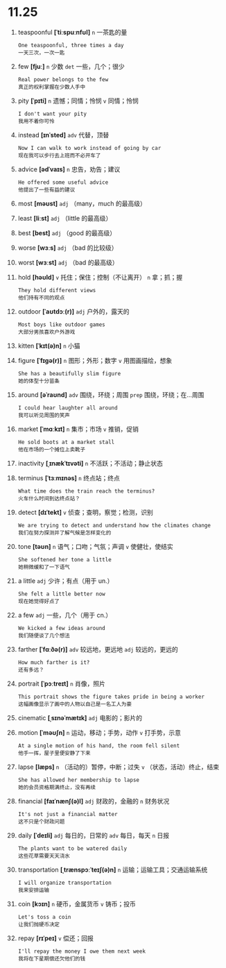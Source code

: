 # 11.25

1. teaspoonful **[ˈtiːspuːnfʊl]** `n` 一茶匙的量

   ```
   One teaspoonful, three times a day
   一天三次，一次一匙
   ```

2. few **[fjuː]** `n` 少数 `det` 一些，几个；很少

   ```
   Real power belongs to the few
   真正的权利掌握在少数人手中
   ```

3. pity **[ˈpɪti]** `n` 遗憾；同情；怜悯 `v` 同情；怜悯

   ```
   I don't want your pity
   我用不着你可怜
   ```

4. instead **[ɪnˈsted]** `adv` 代替，顶替

   ```
   Now I can walk to work instead of going by car
   现在我可以步行去上班而不必开车了
   ```

5. advice **[ədˈvaɪs]** `n` 忠告，劝告；建议

   ```
   He offered some useful advice
   他提出了一些有益的建议
   ```

6. most **[məʊst]** `adj` （many，much 的最高级）

7. least **[liːst]** `adj` （little 的最高级）

8. best **[best]** `adj` （good 的最高级）

9. worse **[wɜːs]** `adj` （bad 的比较级）

10. worst **[wɜːst]** `adj` （bad 的最高级）

11. hold **[həʊld]** `v` 托住；保住；控制（不让离开） `n` 拿；抓；握

    ```
    They hold different views
    他们持有不同的观点
    ```

12. outdoor **[ˈaʊtdɔː(r)]** `adj` 户外的，露天的

    ```
    Most boys like outdoor games
    大部分男孩喜欢户外游戏
    ```

13. kitten **[ˈkɪt(ə)n]** `n` 小猫

14. figure **[ˈfɪɡə(r)]** `n` 图形；外形；数字 `v` 用图画描绘，想象

    ```
    She has a beautifully slim figure
    她的体型十分苗条
    ```

15. around **[əˈraʊnd]** `adv` 围绕，环绕；周围 `prep` 围绕，环绕；在...周围

    ```
    I could hear laughter all around
    我可以听见周围的笑声
    ```

16. market **[ˈmɑːkɪt]** `n` 集市；市场 `v` 推销，促销

    ```
    He sold boots at a market stall
    他在市场的一个摊位上卖靴子
    ```

17. inactivity **[ˌɪnækˈtɪvəti]** `n` 不活跃；不活动；静止状态

18. terminus **[ˈtɜːmɪnəs]** `n` 终点站；终点

    ```
    What time does the train reach the terminus?
    火车什么时间到达终点站？
    ```

19. detect **[dɪˈtekt]** `v` 侦查；查明，察觉；检测，识别

    ```
    We are trying to detect and understand how the climates change
    我们在努力探测并了解气候是怎样变化的
    ```

20. tone **[təʊn]** `n` 语气；口吻；气氛；声调 `v` 使健壮，使结实

    ```
    She softened her tone a little
    她稍微缓和了一下语气
    ```

21. a little `adj` 少许；有点（用于 un.）

    ```
    She felt a little better now
    现在她觉得好点了
    ```

22. a few `adj` 一些，几个（用于 cn.）

    ```
    We kicked a few ideas around
    我们随便谈了几个想法
    ```

23. farther **[ˈfɑːðə(r)]** `adv` 较远地，更远地 `adj` 较远的，更远的

    ```
    How much farther is it?
    还有多远？
    ```

24. portrait **[ˈpɔːtreɪt]** `n` 肖像，照片

    ```
    This portrait shows the figure takes pride in being a worker
    这幅画像显示了画中的人物以自己是一名工人为豪
    ```

25. cinematic **[ˌsɪnəˈmætɪk]** `adj` 电影的；影片的

26. motion **[ˈməʊʃn]** `n` 运动，移动；手势，动作 `v` 打手势，示意

    ```
    At a single motion of his hand, the room fell silent
    他手一挥，屋子里便安静了下来
    ```

27. lapse **[læps]** `n` （活动的）暂停，中断；过失 `v` （状态，活动）终止，结束

    ```
    She has allowed her membership to lapse
    她的会员资格期满终止，没有再续
    ```

28. financial **[faɪˈnænʃ(ə)l]** `adj` 财政的，金融的 `n` 财务状况

    ```
    It's not just a financial matter
    这不只是个财政问题
    ```

29. daily **[ˈdeɪli]** `adj` 每日的，日常的 `adv` 每日，每天 `n` 日报

    ```
    The plants want to be watered daily
    这些花草需要天天浇水
    ```

30. transportation **[ˌtrænspɔːˈteɪʃ(ə)n]** `n` 运输；运输工具；交通运输系统

    ```
    I will organize transportation
    我来安排运输
    ```

31. coin **[kɔɪn]** `n` 硬币，金属货币 `v` 铸币；投币

    ```
    Let's toss a coin
    让我们抛硬币决定
    ```

32. repay **[rɪˈpeɪ]** `v` 偿还；回报

    ```
    I'll repay the money I owe them next week
    我将在下星期偿还欠他们的钱
    ```
